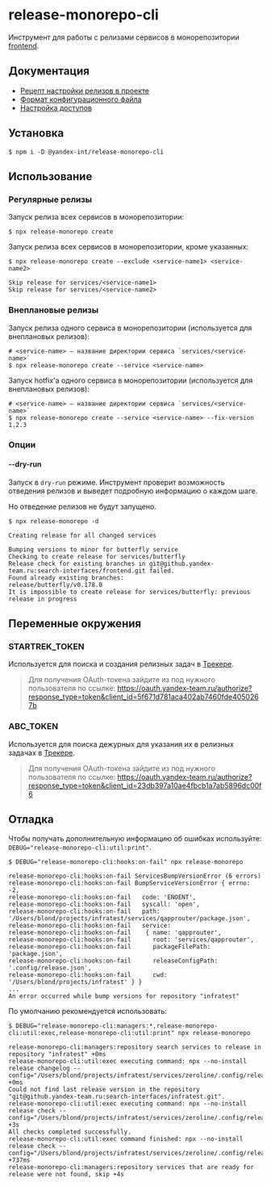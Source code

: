 # release-monorepo-cli

Инструмент для работы с релизами сервисов в монорепозитории [frontend](https://github.yandex-team.ru/search-interfaces/frontend).

## Документация

* [Рецепт настройки релизов в проекте](https://github.yandex-team.ru/search-interfaces/infratest/tree/master/packages/release-cli/docs/setup.md)
* [Формат конфигурационного файла](https://github.yandex-team.ru/search-interfaces/infratest/tree/master/packages/release-cli/docs/configuration.md)
* [Настройка доступов](https://github.yandex-team.ru/search-interfaces/infratest/tree/master/packages/release-cli/docs/setup.md)

## Установка

```console
$ npm i -D @yandex-int/release-monorepo-cli
```

## Использование

### Регулярные релизы

Запуск релиза всех сервисов в монорепозитории:

```console
$ npx release-monorepo create
```

Запуск релиза всех сервисов в монорепозитории, кроме указанных:

```console
$ npx release-monorepo create --exclude <service-name1> <service-name2>

Skip release for services/<service-name1>
Skip release for services/<service-name2>
```

### Внеплановые релизы

Запуск релиза одного сервиса в монорепозитории (используется для внеплановых релизов):

```console
# <service-name> — название директории сервиса `services/<service-name>`
$ npx release-monorepo create --service <service-name>
```

Запуск hotfix'а одного сервиса в монорепозитории (используется для внеплановых релизов):

```console
# <service-name> — название директории сервиса `services/<service-name>`
$ npx release-monorepo create --service <service-name> --fix-version 1.2.3
```

### Опции

#### --dry-run

Запуск в `dry-run` режиме. Инструмент проверит возможность отведения релизов и выведет подробную информацию о каждом шаге.

Но отведение релизов не будут запущено.

```console
$ npx release-monorepo -d

Creating release for all changed services

Bumping versions to minor for butterfly service
Checking to create release for services/butterfly
Release check for existing branches in git@github.yandex-team.ru:search-interfaces/frontend.git failed.
Found already existing branches:
release/butterfly/v0.178.0
It is impossible to create release for services/butterfly: previous release in progress
```

## Переменные окружения

### STARTREK_TOKEN 

Используется для поиска и создания релизных задач в [Трекере](https://st.yandex-team.ru/agile/board/10359).

> Для получения OAuth-токена зайдите из под нужного пользователя по ссылке: https://oauth.yandex-team.ru/authorize?response_type=token&client_id=5f671d781aca402ab7460fde4050267b

### ABC_TOKEN

Используется для поиска дежурных для указания их в релизных задачах в [Трекере](https://st.yandex-team.ru/agile/board/10359).

> Для получения OAuth-токена зайдите из под нужного пользователя по ссылке: https://oauth.yandex-team.ru/authorize?response_type=token&client_id=23db397a10ae4fbcb1a7ab5896dc00f6

## Отладка

Чтобы получать дополнительную информацию об ошибках используйте: `DEBUG="release-monorepo-cli:util:print"`.

```console
$ DEBUG="release-monorepo-cli:hooks:on-fail" npx release-monorepo

release-monorepo-cli:hooks:on-fail ServicesBumpVersionError (6 errors)
release-monorepo-cli:hooks:on-fail BumpServiceVersionError { errno: -2,
release-monorepo-cli:hooks:on-fail   code: 'ENOENT',
release-monorepo-cli:hooks:on-fail   syscall: 'open',
release-monorepo-cli:hooks:on-fail   path: '/Users/blond/projects/infratest/services/qapprouter/package.json',
release-monorepo-cli:hooks:on-fail   service: 
release-monorepo-cli:hooks:on-fail    { name: 'qapprouter',
release-monorepo-cli:hooks:on-fail      root: 'services/qapprouter',
release-monorepo-cli:hooks:on-fail      packageFilePath: 'package.json',
release-monorepo-cli:hooks:on-fail      releaseConfigPath: '.config/release.json',
release-monorepo-cli:hooks:on-fail      cwd: '/Users/blond/projects/infratest' } }
...
An error occurred while bump versions for repository "infratest"
```

По умолчанию рекомендуется использовать:

```console
$ DEBUG="release-monorepo-cli:managers:*,release-monorepo-cli:util:exec,release-monorepo-cli:util:print" npx release-monorepo

release-monorepo-cli:managers:repository search services to release in repository "infratest" +0ms
release-monorepo-cli:util:exec executing command: npx --no-install release changelog --config="/Users/blond/projects/infratest/services/zeroline/.config/release.json" +0ms
Could not find last release version in the repository "git@github.yandex-team.ru:search-interfaces/infratest.git".
release-monorepo-cli:util:exec executing command: npx --no-install release check --config="/Users/blond/projects/infratest/services/zeroline/.config/release.json" +3s
All checks completed successfully.
release-monorepo-cli:util:exec command finished: npx --no-install release check --config="/Users/blond/projects/infratest/services/zeroline/.config/release.json" +737ms
release-monorepo-cli:managers:repository services that are ready for release were not found, skip +4s
```

